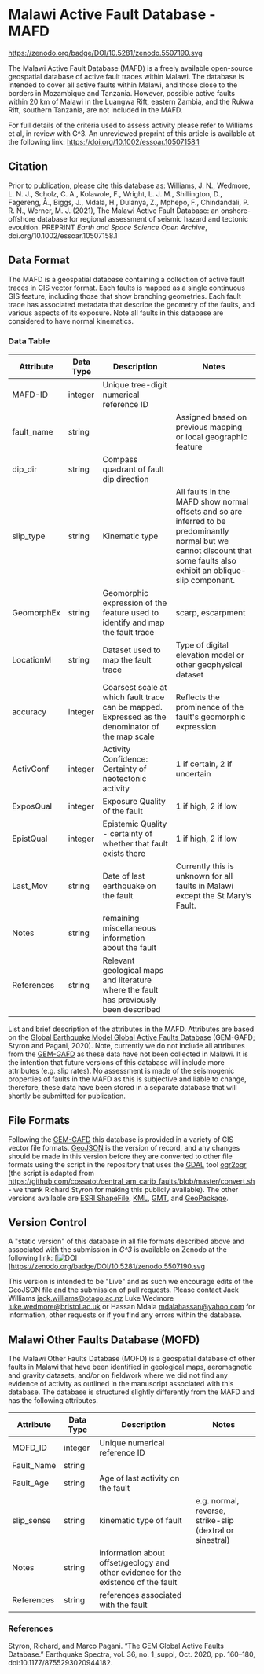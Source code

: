 # Malawi Active Fault Database - MAFD

https://zenodo.org/badge/DOI/10.5281/zenodo.5507190.svg

The Malawi Active Fault Database (MAFD) is a freely available open-source geospatial database of active fault traces within Malawi. The database is intended to cover all active faults within Malawi, and those close to the borders in Mozambique and Tanzania. However, possible active faults within 20 km of Malawi in the Luangwa Rift, eastern Zambia, and the Rukwa Rift, southern Tanzania, are not included in the MAFD. 

For full details of the criteria used to assess activity please refer to Williams et al, in review with G^3. An unreviewed preprint of this article is available at the following link: https://doi.org/10.1002/essoar.10507158.1


## Citation
Prior to publication, please cite this database as:
Williams, J. N., Wedmore, L. N. J., Scholz, C. A., Kolawole, F., Wright, L. J. M., Shillington, D., Fagereng, Å., Biggs, J., Mdala, H., Dulanya, Z., Mphepo, F., Chindandali, P. R. N., Werner, M. J. (2021), The Malawi Active Fault Database: an onshore-offshore database for regional assessment of seismic hazard and tectonic evoultion. PREPRINT *Earth and Space Science Open Archive*, doi.org/10.1002/essoar.10507158.1


## Data Format
The MAFD is a geospatial database containing a collection of active fault traces in GIS vector format. Each faults is mapped as a single continuous GIS feature, including those that show branching geometries. Each fault trace has associated metadata that describe the geometry of the faults, and various aspects of its exposure. Note all faults in this database are considered to have normal kinematics.

### Data Table
Attribute                          | Data Type | Description                              | Notes      
-----------------------------------|-----------|------------------------------------------|---------------------------------------------------------------
MAFD-ID                            | integer   | Unique tree-digit numerical reference ID |                                                                
fault_name                         | string    |                                          | Assigned based on previous mapping or local geographic feature
dip_dir                            | string    | Compass quadrant of fault dip direction  | 
slip_type                          | string    | Kinematic type                           | All faults in the MAFD show normal offsets and so are inferred to be predominantly normal but we cannot discount that some faults also exhibit an oblique-slip component.
GeomorphEx                         | string    | Geomorphic expression of the feature used to identify and map the fault trace | scarp, escarpment
LocationM                          | string    | Dataset used to map the fault trace      | Type of digital elevation model or other geophysical dataset
accuracy                           | integer   | Coarsest scale at which fault trace can be mapped. Expressed as the denominator of the map scale | Reflects the prominence of the fault's geomorphic expression
ActivConf                          | integer   | Activity Confidence: Certainty of neotectonic activity       | 1 if certain, 2 if uncertain
ExposQual                          | integer   | Exposure Quality of the fault            | 1 if high, 2 if low
EpistQual                          | integer   | Epistemic Quality - certainty of whether that fault exists there | 1 if high, 2 if low
Last_Mov                           | string    | Date of last earthquake on the fault            | Currently this is unknown for all faults in Malawi except the St Mary’s Fault.
Notes                              | string    | remaining miscellaneous information about the fault | 
References                         | string    | Relevant geological maps and literature where the fault has previously been described | 

List and brief description of the attributes in the MAFD. Attributes are based on the [Global Earthquake Model Global Active Faults Database] (GEM-GAFD; Styron and Pagani, 2020). Note, currently we do not include all attributes from the [GEM-GAFD] as these data have not been collected in Malawi. It is the intention that future versions of this database will include more attributes (e.g. slip rates). No assessment is made of the seismogenic properties of faults in the MAFD as this is subjective and liable to change, therefore, these data have been stored in a separate database that will shortly be submitted for publication.


## File Formats

Following the [GEM-GAFD] this database is provided in a variety of GIS vector file formats. [GeoJSON] is the version of record, and any changes should be made in this version before they are converted to other file formats using the script in the repository that uses the [GDAL] tool [ogr2ogr] (the script is adapted from https://github.com/cossatot/central_am_carib_faults/blob/master/convert.sh - we thank Richard Styron for making this publicly available). The other versions available are [ESRI ShapeFile], [KML], [GMT], and [GeoPackage].


## Version Control

A "static version" of this database in all file formats described above and associated with the submission in *G^3* is available on Zenodo at the following link:
[![DOI](https://zenodo.org/badge/91775241.svg)]https://zenodo.org/badge/DOI/10.5281/zenodo.5507190.svg

This version is intended to be "Live" and as such we encourage edits of the GeoJSON file and the submission of pull requests. Please contact Jack Williams <jack.williams@otago.ac.nz> Luke Wedmore <luke.wedmore@bristol.ac.uk> or Hassan Mdala <mdalahassan@yahoo.com> for information, other requests or if you find any errors within the database.

## Malawi Other Faults Database (MOFD)

The Malawi Other Faults Database (MOFD) is a geospatial database of other faults in Malawi that have been identified in geological maps, aeromagnetic and gravity datasets, and/or on fieldwork where we did not find any evidence of activity as outlined in the manuscript associated with this database. The database is structured slightly differently from the MAFD and has the following attributes.

Attribute                          | Data Type | Description                             | Notes      
-----------------------------------|-----------|-----------------------------------------|---------------------------------------------------------------
MOFD_ID                            | integer   | Unique numerical reference ID           |
Fault_Name                         | string    |                                         |
Fault_Age                          | string    | Age of last activity on the fault       | 
slip_sense                         | string    | kinematic type of fault                 | e.g. normal, reverse, strike-slip (dextral or sinestral)
Notes                              | string    | information about offset/geology and other evidence for the existence of the fault | 
References                         | string    | references associated with the fault    |


### References
Styron, Richard, and Marco Pagani. “The GEM Global Active Faults Database.” Earthquake Spectra, vol. 36, no. 1_suppl, Oct. 2020, pp. 160–180, doi:10.1177/8755293020944182.


[GeoJSON]: http://geojson.org/
[GeoPackage]: https://www.geopackage.org/
[ESRI ShapeFile]: https://support.esri.com/en/white-paper/279
[Global Earthquake Model Global Active Faults Database]: https://github.com/cossatot/gem-global-active-faults
[GEM-GAFD]: https://github.com/cossatot/gem-global-active-faults
[ogr2ogr]: https://gdal.org/programs/ogr2ogr.html
[GDAL]: https://gdal.org/
[KML]: https://earth.google.com
[GMT]: https://www.generic-mapping-tools.org/
